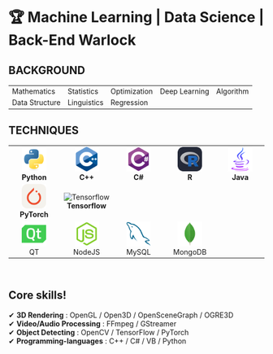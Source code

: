 <!-- Header -->
# 🏆 Machine Learning | Data Science | Back-End Warlock


## BACKGROUND
<table>
  <tr>
    <td>Mathematics</td>
    <td>Statistics</td>
    <td>Optimization</td>
    <td>Deep Learning</td>
    <td>Algorithm</td>
  </tr>
  <tr>    
    <td>Data Structure</td>
    <td>Linguistics</td>
    <td>Regression</td>
    <td></td>
    <td></td>
  </tr>
</table>

## TECHNIQUES

<table>
  <tr>
    <td align="center" width="96">
        <img src="https://raw.githubusercontent.com/devicons/devicon/master/icons/python/python-original.svg" width="48" height="48" alt="Python" />
        <br><b>Python</br>
    </td>
    <td align="center" width="96">
        <img src="https://raw.githubusercontent.com/devicons/devicon/master/icons/cplusplus/cplusplus-original.svg" width="48" height="48" alt="Cpp" />
        <br><b>C++</br>
    </td>
    <td align="center" width="96">
        <img src="https://raw.githubusercontent.com/devicons/devicon/master/icons/csharp/csharp-original.svg" width="48" height="48" alt="CSharp" />
      <br><b>C#</br>
    </td>
    <td align="center" width="96">
        <img src="R-Dark.svg" width="48" height="48" alt="R" />
        <br><b>R</br>
    </td>
    <td align="center" width="96">
        <img src="icons8-java.svg" width="48" height="48" alt="Java" />
        <br><b>Java</br>
    </td>
  </tr>
  <tr>
    <td align="center" width="96">
        <img src="PyTorch-Light.svg" width="48" height="48" alt="PyTorch" />
      <br><b>PyTorch</br>
    </td>
    <td align="center" width="96">
        <img src="https://www.vectorlogo.zone/logos/tensorflow/tensorflow-icon.svg" width="48" height="48" alt="Tensorflow" />
      <br><b>Tensorflow</br>
    </td>
  </tr>
  <tr>    
    <td align="center" width="96">
        <img src="https://raw.githubusercontent.com/devicons/devicon/master/icons/qt/qt-original.svg" width="48" height="48" alt="QT" />
      <br>QT</br>
    </td>
    <td align="center" width="96">
        <img src="https://raw.githubusercontent.com/devicons/devicon/master/icons/nodejs/nodejs-original.svg" width="48" height="48" alt="Node" />
      <br>NodeJS</br>
    </td>
    <td align="center" width="96">
        <img src="https://raw.githubusercontent.com/devicons/devicon/master/icons/mysql/mysql-original.svg" width="48" height="48" alt="MySQL" />
      <br>MySQL</br>
    </td>
    <td align="center" width="96">
      <a href="#MongoDB">
        <img src="https://raw.githubusercontent.com/devicons/devicon/master/icons/mongodb/mongodb-original.svg" width="48" height="48" alt="MongoDB" />
      </a>
      <br>MongoDB</br>
    </td>

  </tr>
</table>
<br>



## Core skills!

✔ <b>3D Rendering</b> : OpenGL / Open3D / OpenSceneGraph / OGRE3D <br>
✔ <b>Video/Audio Processing</b> : FFmpeg / GStreamer <br>
✔ <b>Object Detecting</b> : OpenCV / TensorFlow / PyTorch <br>
✔ <b>Programming-languages</b> : C++ / C# / VB / Python <br>
<br>
